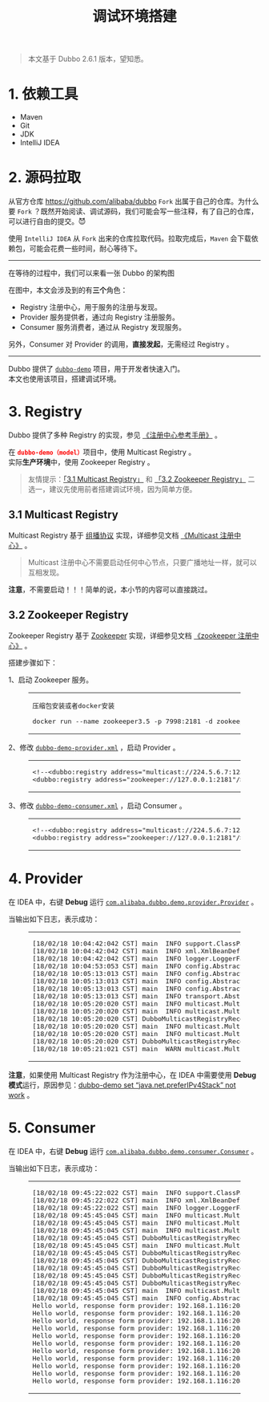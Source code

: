 <header class="article-header">
<h1 class="article-title">调试环境搭建</h1>
</header>
<div class="article-entry">
<blockquote>
<p>本文基于 Dubbo 2.6.1 版本，望知悉。</p>
</blockquote>
<h1 id="1-依赖工具">1. 依赖工具</h1>
<ul>
<li>Maven</li>
<li>Git</li>
<li>JDK</li>
<li>IntelliJ IDEA</li>
</ul>
<h1 id="2-源码拉取">2. 源码拉取</h1>
<p>从官方仓库&nbsp;<a href="https://github.com/alibaba/dubbo" target="_blank" rel="external nofollow noopener noreferrer">https://github.com/alibaba/dubbo</a>&nbsp;<code>Fork</code>&nbsp;出属于自己的仓库。为什么要&nbsp;<code>Fork</code>&nbsp;？既然开始阅读、调试源码，我们可能会写一些注释，有了自己的仓库，可以进行自由的提交。😈</p>
<p>使用&nbsp;<code>IntelliJ IDEA</code>&nbsp;从&nbsp;<code>Fork</code>&nbsp;出来的仓库拉取代码。拉取完成后，<code>Maven</code>&nbsp;会下载依赖包，可能会花费一些时间，耐心等待下。</p>
<hr />
<p>在等待的过程中，我们可以来看一张 Dubbo 的架构图<img src="http://static2.iocoder.cn/images/Dubbo/2018_01_01/01.png" alt="" /></p>
<p>在图中，本文会涉及到的有<strong>三个</strong>角色：</p>
<ul>
<li>Registry 注册中心，用于服务的注册与发现。</li>
<li>Provider 服务提供者，通过向 Registry 注册服务。</li>
<li>Consumer 服务消费者，通过从 Registry 发现服务。</li>
</ul>
<p>另外，Consumer 对 Provider 的调用，<strong>直接发起</strong>，无需经过 Registry 。</p>
<hr />
<p>Dubbo 提供了&nbsp;<a href="https://github.com/alibaba/dubbo/tree/2c20d99d9804271e1c1953242ea0aa510854eda1/dubbo-common" target="_blank" rel="external nofollow noopener noreferrer"><code>dubbo-demo</code></a>&nbsp;项目，用于开发者快速入门。<br />本文也使用该项目，搭建调试环境。</p>
<h1 id="3-Registry">3. Registry</h1>
<p>Dubbo 提供了多种 Registry 的实现，参见&nbsp;<a href="http://dubbo.apache.org/zh-cn/docs/user/references/registry/introduction.html" target="_blank" rel="external nofollow noopener noreferrer">《注册中心参考手册》</a>&nbsp;。</p>
<p>在&nbsp;<strong><code><span style="color: #ff0000;">dubbo-demo（model）</span></code></strong>项目中，使用 Multicast Registry 。<br />实际<strong>生产环境</strong>中，使用 Zookeeper Registry 。</p>
<blockquote>
<p>友情提示：<a href="http://svip.iocoder.cn/Dubbo/build-debugging-environment/">「3.1 Multicast Registry」</a>&nbsp;和&nbsp;<a href="http://svip.iocoder.cn/Dubbo/build-debugging-environment/">「3.2 Zookeeper Registry」</a>&nbsp;二选一，建议先使用前者搭建调试环境，因为简单方便。</p>
</blockquote>
<h2 id="3-1-Multicast-Registry">3.1 Multicast Registry</h2>
<p>Multicast Registry 基于&nbsp;<a href="http://blog.csdn.net/liu251890347/article/details/39211685" target="_blank" rel="external nofollow noopener noreferrer">组播协议</a>&nbsp;实现，详细参见文档&nbsp;<a href="http://dubbo.apache.org/zh-cn/docs/user/references/registry/multicast.html" target="_blank" rel="external nofollow noopener noreferrer">《Multicast 注册中心》</a>&nbsp;。</p>
<blockquote>
<p>Multicast 注册中心不需要启动任何中心节点，只要广播地址一样，就可以互相发现。</p>
</blockquote>
<p><strong>注意</strong>，不需要启动！！！简单的说，本小节的内容可以直接跳过。</p>
<h2 id="3-2-Zookeeper-Registry">3.2 Zookeeper Registry</h2>
<p>Zookeeper Registry 基于&nbsp;<a href="https://zookeeper.apache.org/" target="_blank" rel="external nofollow noopener noreferrer">Zookeeper</a>&nbsp;实现，详细参见文档&nbsp;<a href="http://dubbo.apache.org/zh-cn/docs/user/references/registry/zookeeper.html" target="_blank" rel="external nofollow noopener noreferrer">《zookeeper 注册中心》</a>&nbsp;。</p>
<p>搭建步骤如下：</p>
<p>1、启动 Zookeeper 服务。</p>
<figure class="highlight bash">
<table>
<tbody>
<tr>
<td class="code">
<pre>压缩包安装或者docker安装<br /><br />docker run --name zookeeper3.5 -p 7998:2181 -d zookeeper:3.5 </pre>
</td>
</tr>
</tbody>
</table>
</figure>
<p>2、修改&nbsp;<a href="https://github.com/alibaba/dubbo/blob/2c20d99d9804271e1c1953242ea0aa510854eda1/dubbo-demo/dubbo-demo-provider/src/main/resources/META-INF/spring/dubbo-demo-provider.xml" target="_blank" rel="external nofollow noopener noreferrer"><code>dubbo-demo-provider.xml</code></a>&nbsp;，启动 Provider 。</p>
<figure class="highlight xml">
<table>
<tbody>
<tr>
<td class="code">
<pre><span class="line"><span class="comment">&lt;!--&lt;dubbo:registry address="multicast://224.5.6.7:1234"/&gt;--&gt;</span></span><br /><span class="line"><span class="tag">&lt;<span class="name">dubbo:registry</span> <span class="attr">address</span>=<span class="string">"zookeeper://127.0.0.1:2181"</span>/&gt;</span></span></pre>
</td>
</tr>
</tbody>
</table>
</figure>
<p>3、修改&nbsp;<a href="https://github.com/alibaba/dubbo/blob/2c20d99d9804271e1c1953242ea0aa510854eda1/dubbo-demo/dubbo-demo-consumer/src/main/resources/META-INF/spring/dubbo-demo-consumer.xml" target="_blank" rel="external nofollow noopener noreferrer"><code>dubbo-demo-consumer.xml</code></a>&nbsp;，启动 Consumer 。</p>
<figure class="highlight xml">
<table>
<tbody>
<tr>
<td class="code">
<pre><span class="line"><span class="comment">&lt;!--&lt;dubbo:registry address="multicast://224.5.6.7:1234"/&gt;--&gt;</span></span><br /><span class="line"><span class="tag">&lt;<span class="name">dubbo:registry</span> <span class="attr">address</span>=<span class="string">"zookeeper://127.0.0.1:2181"</span>/&gt;</span></span></pre>
</td>
</tr>
</tbody>
</table>
</figure>
<h1 id="4-Provider">4. Provider</h1>
<p>在 IDEA 中，右键&nbsp;<strong>Debug</strong>&nbsp;运行&nbsp;<a href="https://github.com/alibaba/dubbo/blob/HEAD/dubbo-demo/dubbo-demo-provider/src/main/java/com/alibaba/dubbo/demo/provider/Provider.java" target="_blank" rel="external nofollow noopener noreferrer"><code>com.alibaba.dubbo.demo.provider.Provider</code></a>&nbsp;。</p>
<p>当输出如下日志，表示成功：</p>
<figure class="highlight bash">
<table>
<tbody>
<tr>
<td class="code">
<pre><span class="line">[18/02/18 10:04:42:042 CST] main  INFO support.ClassPathXmlApplicationContext: Refreshing org.springframework.context.support.ClassPathXmlApplicationContext@cd2dae5: startup date [Sun Feb 18 10:04:42 CST 2018]; root of context hierarchy</span><br /><span class="line">[18/02/18 10:04:42:042 CST] main  INFO xml.XmlBeanDefinitionReader: Loading XML bean definitions from class path resource [META-INF/spring/dubbo-demo-provider.xml]</span><br /><span class="line">[18/02/18 10:04:42:042 CST] main  INFO logger.LoggerFactory: using logger: com.alibaba.dubbo.common.logger.log4j.Log4jLoggerAdapter</span><br /><span class="line">[18/02/18 10:04:53:053 CST] main  INFO config.AbstractConfig:  [DUBBO] The service ready on spring started. service: com.alibaba.dubbo.demo.DemoService, dubbo version: 2.0.0, current host: 192.168.1.116</span><br /><span class="line">[18/02/18 10:05:13:013 CST] main  INFO config.AbstractConfig:  [DUBBO] Export dubbo service com.alibaba.dubbo.demo.DemoService to <span class="built_in">local</span> registry, dubbo version: 2.0.0, current host: 192.168.1.116</span><br /><span class="line">[18/02/18 10:05:13:013 CST] main  INFO config.AbstractConfig:  [DUBBO] Export dubbo service com.alibaba.dubbo.demo.DemoService to url dubbo://192.168.1.116:20880/com.alibaba.dubbo.demo.DemoService?anyhost=<span class="literal">true</span>&amp;application=demo-provider&amp;bind.ip=192.168.1.116&amp;bind.port=20880&amp;dubbo=2.0.0&amp;generic=<span class="literal">false</span>&amp;interface=com.alibaba.dubbo.demo.DemoService&amp;methods=sayHello&amp;pid=43392&amp;qos.port=22222&amp;side=provider&amp;timestamp=1518919503284, dubbo version: 2.0.0, current host: 192.168.1.116</span><br /><span class="line">[18/02/18 10:05:13:013 CST] main  INFO config.AbstractConfig:  [DUBBO] Register dubbo service com.alibaba.dubbo.demo.DemoService url dubbo://192.168.1.116:20880/com.alibaba.dubbo.demo.DemoService?anyhost=<span class="literal">true</span>&amp;application=demo-provider&amp;bind.ip=192.168.1.116&amp;bind.port=20880&amp;dubbo=2.0.0&amp;generic=<span class="literal">false</span>&amp;interface=com.alibaba.dubbo.demo.DemoService&amp;methods=sayHello&amp;pid=43392&amp;qos.port=22222&amp;side=provider&amp;timestamp=1518919503284 to registry registry://224.5.6.7:1234/com.alibaba.dubbo.registry.RegistryService?application=demo-provider&amp;dubbo=2.0.0&amp;pid=43392&amp;qos.port=22222&amp;registry=multicast&amp;timestamp=1518919493265, dubbo version: 2.0.0, current host: 192.168.1.116</span><br /><span class="line">[18/02/18 10:05:13:013 CST] main  INFO transport.AbstractServer:  [DUBBO] Start NettyServer <span class="built_in">bind</span> /0.0.0.0:20880, <span class="built_in">export</span> /192.168.1.116:20880, dubbo version: 2.0.0, current host: 192.168.1.116</span><br /><span class="line">[18/02/18 10:05:20:020 CST] main  INFO multicast.MulticastRegistry:  [DUBBO] Register: dubbo://192.168.1.116:20880/com.alibaba.dubbo.demo.DemoService?anyhost=<span class="literal">true</span>&amp;application=demo-provider&amp;dubbo=2.0.0&amp;generic=<span class="literal">false</span>&amp;interface=com.alibaba.dubbo.demo.DemoService&amp;methods=sayHello&amp;pid=43392&amp;side=provider&amp;timestamp=1518919503284, dubbo version: 2.0.0, current host: 192.168.1.116</span><br /><span class="line">[18/02/18 10:05:20:020 CST] main  INFO multicast.MulticastRegistry:  [DUBBO] Send broadcast message: register dubbo://192.168.1.116:20880/com.alibaba.dubbo.demo.DemoService?anyhost=<span class="literal">true</span>&amp;application=demo-provider&amp;dubbo=2.0.0&amp;generic=<span class="literal">false</span>&amp;interface=com.alibaba.dubbo.demo.DemoService&amp;methods=sayHello&amp;pid=43392&amp;side=provider&amp;timestamp=1518919503284 to /224.5.6.7:1234, dubbo version: 2.0.0, current host: 192.168.1.116</span><br /><span class="line">[18/02/18 10:05:20:020 CST] DubboMulticastRegistryReceiver  INFO multicast.MulticastRegistry:  [DUBBO] Receive multicast message: register dubbo://192.168.1.116:20880/com.alibaba.dubbo.demo.DemoService?anyhost=<span class="literal">true</span>&amp;application=demo-provider&amp;dubbo=2.0.0&amp;generic=<span class="literal">false</span>&amp;interface=com.alibaba.dubbo.demo.DemoService&amp;methods=sayHello&amp;pid=43392&amp;side=provider&amp;timestamp=1518919503284 from /192.168.1.116:1234, dubbo version: 2.0.0, current host: 192.168.1.116</span><br /><span class="line">[18/02/18 10:05:20:020 CST] main  INFO multicast.MulticastRegistry:  [DUBBO] Subscribe: provider://192.168.1.116:20880/com.alibaba.dubbo.demo.DemoService?anyhost=<span class="literal">true</span>&amp;application=demo-provider&amp;category=configurators&amp;check=<span class="literal">false</span>&amp;dubbo=2.0.0&amp;generic=<span class="literal">false</span>&amp;interface=com.alibaba.dubbo.demo.DemoService&amp;methods=sayHello&amp;pid=43392&amp;side=provider&amp;timestamp=1518919503284, dubbo version: 2.0.0, current host: 192.168.1.116</span><br /><span class="line">[18/02/18 10:05:20:020 CST] main  INFO multicast.MulticastRegistry:  [DUBBO] Send broadcast message: subscribe provider://192.168.1.116:20880/com.alibaba.dubbo.demo.DemoService?anyhost=<span class="literal">true</span>&amp;application=demo-provider&amp;category=configurators&amp;check=<span class="literal">false</span>&amp;dubbo=2.0.0&amp;generic=<span class="literal">false</span>&amp;interface=com.alibaba.dubbo.demo.DemoService&amp;methods=sayHello&amp;pid=43392&amp;side=provider&amp;timestamp=1518919503284 to /224.5.6.7:1234, dubbo version: 2.0.0, current host: 192.168.1.116</span><br /><span class="line">[18/02/18 10:05:20:020 CST] DubboMulticastRegistryReceiver  INFO multicast.MulticastRegistry:  [DUBBO] Receive multicast message: subscribe provider://192.168.1.116:20880/com.alibaba.dubbo.demo.DemoService?anyhost=<span class="literal">true</span>&amp;application=demo-provider&amp;category=configurators&amp;check=<span class="literal">false</span>&amp;dubbo=2.0.0&amp;generic=<span class="literal">false</span>&amp;interface=com.alibaba.dubbo.demo.DemoService&amp;methods=sayHello&amp;pid=43392&amp;side=provider&amp;timestamp=1518919503284 from /192.168.1.116:1234, dubbo version: 2.0.0, current host: 192.168.1.116</span><br /><span class="line">[18/02/18 10:05:21:021 CST] main  WARN multicast.MulticastRegistry:  [DUBBO] Ignore empty notify urls <span class="keyword">for</span> subscribe url provider://192.168.1.116:20880/com.alibaba.dubbo.demo.DemoService?anyhost=<span class="literal">true</span>&amp;application=demo-provider&amp;category=configurators&amp;check=<span class="literal">false</span>&amp;dubbo=2.0.0&amp;generic=<span class="literal">false</span>&amp;interface=com.alibaba.dubbo.demo.DemoService&amp;methods=sayHello&amp;pid=43392&amp;side=provider&amp;timestamp=1518919503284, dubbo version: 2.0.0, current host: 192.168.1.116</span></pre>
</td>
</tr>
</tbody>
</table>
</figure>
<p><strong>注意</strong>，如果使用 Multicast Registry 作为注册中心，在 IDEA 中需要使用&nbsp;<strong>Debug 模式</strong>运行，原因参见：<a href="https://github.com/alibaba/dubbo/issues/997" target="_blank" rel="external nofollow noopener noreferrer">dubbo-demo set &ldquo;java.net.preferIPv4Stack&rdquo; not work</a>&nbsp;。</p>
<h1 id="5-Consumer">5. Consumer</h1>
<p>在 IDEA 中，右键&nbsp;<strong>Debug</strong>&nbsp;运行&nbsp;<a href="https://github.com/alibaba/dubbo/blob/HEAD/dubbo-demo/dubbo-demo-consumer/src/main/java/com/alibaba/dubbo/demo/consumer/Consumer.java" target="_blank" rel="external nofollow noopener noreferrer"><code>com.alibaba.dubbo.demo.consumer.Consumer</code></a>&nbsp;。</p>
<p>当输出如下日志，表示成功：</p>
<figure class="highlight bash">
<table>
<tbody>
<tr>
<td class="code">
<pre><span class="line">[18/02/18 09:45:22:022 CST] main  INFO support.ClassPathXmlApplicationContext: Refreshing org.springframework.context.support.ClassPathXmlApplicationContext@cd2dae5: startup date [Sun Feb 18 09:45:22 CST 2018]; root of context hierarchy</span><br /><span class="line">[18/02/18 09:45:22:022 CST] main  INFO xml.XmlBeanDefinitionReader: Loading XML bean definitions from class path resource [META-INF/spring/dubbo-demo-consumer.xml]</span><br /><span class="line">[18/02/18 09:45:22:022 CST] main  INFO logger.LoggerFactory: using logger: com.alibaba.dubbo.common.logger.log4j.Log4jLoggerAdapter</span><br /><span class="line">[18/02/18 09:45:45:045 CST] main  INFO multicast.MulticastRegistry:  [DUBBO] Register: consumer://192.168.1.116/com.alibaba.dubbo.demo.DemoService?application=demo-consumer&amp;category=consumers&amp;check=<span class="literal">false</span>&amp;dubbo=2.0.0&amp;interface=com.alibaba.dubbo.demo.DemoService&amp;methods=sayHello&amp;pid=43363&amp;qos.port=33333&amp;side=consumer&amp;timestamp=1518918323457, dubbo version: 2.0.0, current host: 192.168.1.116</span><br /><span class="line">[18/02/18 09:45:45:045 CST] main  INFO multicast.MulticastRegistry:  [DUBBO] Send broadcast message: register consumer://192.168.1.116/com.alibaba.dubbo.demo.DemoService?application=demo-consumer&amp;category=consumers&amp;check=<span class="literal">false</span>&amp;dubbo=2.0.0&amp;interface=com.alibaba.dubbo.demo.DemoService&amp;methods=sayHello&amp;pid=43363&amp;qos.port=33333&amp;side=consumer&amp;timestamp=1518918323457 to /224.5.6.7:1234, dubbo version: 2.0.0, current host: 192.168.1.116</span><br /><span class="line">[18/02/18 09:45:45:045 CST] main  INFO multicast.MulticastRegistry:  [DUBBO] Subscribe: consumer://192.168.1.116/com.alibaba.dubbo.demo.DemoService?application=demo-consumer&amp;category=providers,configurators,routers&amp;check=<span class="literal">false</span>&amp;dubbo=2.0.0&amp;interface=com.alibaba.dubbo.demo.DemoService&amp;methods=sayHello&amp;pid=43363&amp;qos.port=33333&amp;side=consumer&amp;timestamp=1518918323457, dubbo version: 2.0.0, current host: 192.168.1.116</span><br /><span class="line">[18/02/18 09:45:45:045 CST] DubboMulticastRegistryReceiver  INFO multicast.MulticastRegistry:  [DUBBO] Receive multicast message: register consumer://192.168.1.116/com.alibaba.dubbo.demo.DemoService?application=demo-consumer&amp;category=consumers&amp;check=<span class="literal">false</span>&amp;dubbo=2.0.0&amp;interface=com.alibaba.dubbo.demo.DemoService&amp;methods=sayHello&amp;pid=43363&amp;qos.port=33333&amp;side=consumer&amp;timestamp=1518918323457 from /192.168.1.116:1234, dubbo version: 2.0.0, current host: 192.168.1.116</span><br /><span class="line">[18/02/18 09:45:45:045 CST] main  INFO multicast.MulticastRegistry:  [DUBBO] Send broadcast message: subscribe consumer://192.168.1.116/com.alibaba.dubbo.demo.DemoService?application=demo-consumer&amp;category=providers,configurators,routers&amp;check=<span class="literal">false</span>&amp;dubbo=2.0.0&amp;interface=com.alibaba.dubbo.demo.DemoService&amp;methods=sayHello&amp;pid=43363&amp;qos.port=33333&amp;side=consumer&amp;timestamp=1518918323457 to /224.5.6.7:1234, dubbo version: 2.0.0, current host: 192.168.1.116</span><br /><span class="line">[18/02/18 09:45:45:045 CST] DubboMulticastRegistryReceiver  INFO multicast.MulticastRegistry:  [DUBBO] Receive multicast message: subscribe consumer://192.168.1.116/com.alibaba.dubbo.demo.DemoService?application=demo-consumer&amp;category=providers,configurators,routers&amp;check=<span class="literal">false</span>&amp;dubbo=2.0.0&amp;interface=com.alibaba.dubbo.demo.DemoService&amp;methods=sayHello&amp;pid=43363&amp;qos.port=33333&amp;side=consumer&amp;timestamp=1518918323457 from /192.168.1.116:1234, dubbo version: 2.0.0, current host: 192.168.1.116</span><br /><span class="line">[18/02/18 09:45:45:045 CST] DubboMulticastRegistryReceiver  INFO multicast.MulticastRegistry:  [DUBBO] Receive multicast message: register dubbo://192.168.1.116:20880/com.alibaba.dubbo.demo.DemoService?anyhost=<span class="literal">true</span>&amp;application=demo-provider&amp;dubbo=2.0.0&amp;generic=<span class="literal">false</span>&amp;interface=com.alibaba.dubbo.demo.DemoService&amp;methods=sayHello&amp;pid=43355&amp;side=provider&amp;timestamp=1518918226970 from /192.168.1.116:1234, dubbo version: 2.0.0, current host: 192.168.1.116</span><br /><span class="line">[18/02/18 09:45:45:045 CST] DubboMulticastRegistryReceiver  INFO multicast.MulticastRegistry:  [DUBBO] Notify urls <span class="keyword">for</span> subscribe url consumer://192.168.1.116/com.alibaba.dubbo.demo.DemoService?application=demo-consumer&amp;category=providers,configurators,routers&amp;check=<span class="literal">false</span>&amp;dubbo=2.0.0&amp;interface=com.alibaba.dubbo.demo.DemoService&amp;methods=sayHello&amp;pid=43363&amp;qos.port=33333&amp;side=consumer&amp;timestamp=1518918323457, urls: [dubbo://192.168.1.116:20880/com.alibaba.dubbo.demo.DemoService?anyhost=<span class="literal">true</span>&amp;application=demo-provider&amp;dubbo=2.0.0&amp;generic=<span class="literal">false</span>&amp;interface=com.alibaba.dubbo.demo.DemoService&amp;methods=sayHello&amp;pid=43355&amp;side=provider&amp;timestamp=1518918226970], dubbo version: 2.0.0, current host: 192.168.1.116</span><br /><span class="line">[18/02/18 09:45:45:045 CST] DubboMulticastRegistryReceiver  INFO transport.AbstractClient:  [DUBBO] Successed connect to server /192.168.1.116:20880 from NettyClient 192.168.1.116 using dubbo version 2.0.0, channel is NettyChannel [channel=[id: 0x1b7bac12, /192.168.1.116:63856 =&gt; /192.168.1.116:20880]], dubbo version: 2.0.0, current host: 192.168.1.116</span><br /><span class="line">[18/02/18 09:45:45:045 CST] DubboMulticastRegistryReceiver  INFO transport.AbstractClient:  [DUBBO] Start NettyClient 123312.local/192.168.1.116 connect to the server /192.168.1.116:20880, dubbo version: 2.0.0, current host: 192.168.1.116</span><br /><span class="line">[18/02/18 09:45:45:045 CST] main  INFO multicast.MulticastRegistry:  [DUBBO] Notify urls <span class="keyword">for</span> subscribe url consumer://192.168.1.116/com.alibaba.dubbo.demo.DemoService?application=demo-consumer&amp;category=providers,configurators,routers&amp;check=<span class="literal">false</span>&amp;dubbo=2.0.0&amp;interface=com.alibaba.dubbo.demo.DemoService&amp;methods=sayHello&amp;pid=43363&amp;qos.port=33333&amp;side=consumer&amp;timestamp=1518918323457, urls: [dubbo://192.168.1.116:20880/com.alibaba.dubbo.demo.DemoService?anyhost=<span class="literal">true</span>&amp;application=demo-provider&amp;dubbo=2.0.0&amp;generic=<span class="literal">false</span>&amp;interface=com.alibaba.dubbo.demo.DemoService&amp;methods=sayHello&amp;pid=43355&amp;side=provider&amp;timestamp=1518918226970], dubbo version: 2.0.0, current host: 192.168.1.116</span><br /><span class="line">[18/02/18 09:45:45:045 CST] main  INFO config.AbstractConfig:  [DUBBO] Refer dubbo service com.alibaba.dubbo.demo.DemoService from url multicast://224.5.6.7:1234/com.alibaba.dubbo.registry.RegistryService?anyhost=<span class="literal">true</span>&amp;application=demo-consumer&amp;check=<span class="literal">false</span>&amp;dubbo=2.0.0&amp;generic=<span class="literal">false</span>&amp;interface=com.alibaba.dubbo.demo.DemoService&amp;methods=sayHello&amp;pid=43363&amp;qos.port=33333&amp;register.ip=192.168.1.116&amp;remote.timestamp=1518918226970&amp;side=consumer&amp;timestamp=1518918323457, dubbo version: 2.0.0, current host: 192.168.1.116</span><br /><span class="line">Hello world, response form provider: 192.168.1.116:20880</span><br /><span class="line">Hello world, response form provider: 192.168.1.116:20880</span><br /><span class="line">Hello world, response form provider: 192.168.1.116:20880</span><br /><span class="line">Hello world, response form provider: 192.168.1.116:20880</span><br /><span class="line">Hello world, response form provider: 192.168.1.116:20880</span><br /><span class="line">Hello world, response form provider: 192.168.1.116:20880</span><br /><span class="line">Hello world, response form provider: 192.168.1.116:20880</span><br /><span class="line">Hello world, response form provider: 192.168.1.116:20880</span><br /><span class="line">Hello world, response form provider: 192.168.1.116:20880</span><br /><span class="line">Hello world, response form provider: 192.168.1.116:20880</span><br /><span class="line">Hello world, response form provider: 192.168.1.116:20880</span></pre>
</td>
</tr>
</tbody>
</table>
</figure>
</div>